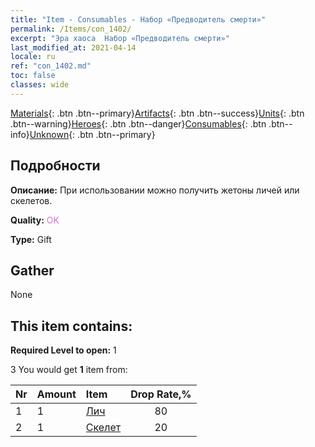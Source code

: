 ```yaml
---
title: "Item - Consumables - Набор «Предводитель смерти»"
permalink: /Items/con_1402/
excerpt: "Эра хаоса  Набор «Предводитель смерти»"
last_modified_at: 2021-04-14
locale: ru
ref: "con_1402.md"
toc: false
classes: wide
---
```

 [Materials](/ru/Items/){: .btn .btn--primary}[Artifacts](/ru/Items/Artifacts/){: .btn .btn--success}[Units](/ru/Items/Units/){: .btn .btn--warning}[Heroes](/ru/Items/Heroes/){: .btn .btn--danger}[Consumables](/ru/Items/Consumables/){: .btn .btn--info}[Unknown](/ru/Items/Unknown/){: .btn .btn--primary}

## Подробности
 **Описание:** При использовании можно получить жетоны личей или скелетов.

 **Quality:** <span style="color: #DA70D6">OK</span>

 **Type:** Gift

## Gather

  None

## This item contains:

 **Required Level to open:** 1

 3 You would get **1** item  from:

  | Nr | Amount |     Item    | Drop Rate,% |
  |:---|:-------|:------------|:---------:|
  | 1 | 1 | [Лич](/ru/Items/unt_212/) | 80 | 
  | 2 | 1 | [Скелет](/ru/Items/unt_208/) | 20 | 
